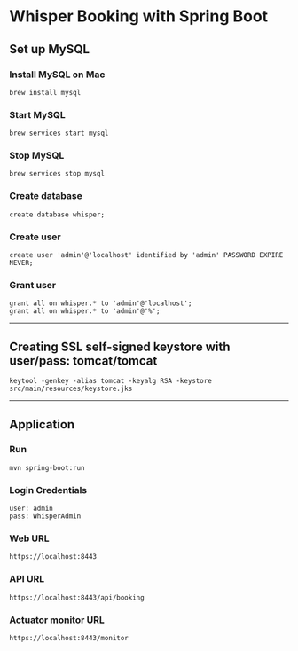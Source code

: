 # Whisper Booking with Spring Boot

## Set up MySQL
### Install MySQL on Mac
`brew install mysql`
### Start MySQL
`brew services start mysql`
### Stop MySQL
`brew services stop mysql`
### Create database
`create database whisper;`
### Create user
`create user 'admin'@'localhost' identified by 'admin' PASSWORD EXPIRE NEVER;`
### Grant user
```$xslt
grant all on whisper.* to 'admin'@'localhost';
grant all on whisper.* to 'admin'@'%';
```

---
## Creating SSL self-signed keystore with user/pass: tomcat/tomcat
`keytool -genkey -alias tomcat -keyalg RSA -keystore src/main/resources/keystore.jks`

---
## Application
### Run
`mvn spring-boot:run`
### Login Credentials
```$xslt
user: admin
pass: WhisperAdmin
```
### Web URL
`https://localhost:8443`
### API URL
`https://localhost:8443/api/booking`
### Actuator monitor URL
`https://localhost:8443/monitor`